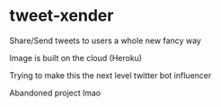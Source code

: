 # tweet-xender
Share/Send tweets to users a whole new fancy way

Image is built on the cloud (Heroku)

Trying to make this the next level twitter bot influencer

Abandoned project lmao
